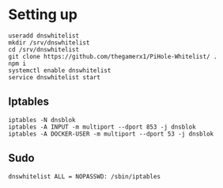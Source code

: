 <!-- This will flush and edit DOCKER-USER table!! -->

# Setting up

```shell
useradd dnswhitelist
mkdir /srv/dnswhitelist
cd /srv/dnswhitelist
git clone https://github.com/thegamerx1/PiHole-Whitelist/ .
npm i
systemctl enable dnswhitelist
service dnswhitelist start
```

## Iptables

```shell
iptables -N dnsblok
iptables -A INPUT -m multiport --dport 853 -j dnsblok
iptables -A DOCKER-USER -m multiport --dport 53 -j dnsblok
```

## Sudo

```
dnswhitelist ALL = NOPASSWD: /sbin/iptables
```
